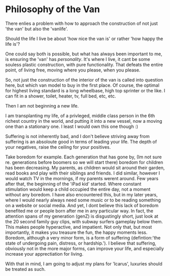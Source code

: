 ﻿# Philosophy of the Van

There enlies a problem with  how to approach the construction of not just 'the van' but
also the 'vanlife'. 

Should the life I live be about 'how nice the van is' or rather 'how happy the life is'?

One could say both is possible, but what has always been important to me, is ensuring the 
'van' has *personality*. It's where I live, it cant be some souless plastic construction,
with pure functionality. That defeats the entire point, of living free, moving where you please,
when you please.

So, not just the construction of the interior of the van is called into question here,
but which van model to buy in the first place. Of course, the optimal for highest living
standard is a long wheelbase, high top sprinter or the like. I can fit in a shower, toilet,
heater, tv, full bed, etc, etc.

Then I am not beginning a new life. 

I am transplanting my life, of a privleged, middle class person in the 6th richest country in 
the world, and putting it into a new vessel, now a moving one than a stationary one. I least 
I would own this one though :)

Suffering is not inherently bad, and I don't believe striving away from suffering is 
an absoloute good in terms of leading your life. The depth of your negatives, raise the ceiling for your positives.

Take boredom for example. Each generation that has gone by, (Im not sure re. generations before boomers so we will start there)
boredom for children has been decreasing. My parents, as children would sit around their garden, read books and play with their siblings
and friends. I did similar, however I would watch TV in the mornings, if my parents werent around. Few years after that, the beginning
of the 'iPad kid' started. Where constant stimulation would keep a child occupied the entire day, not a moment without any boredom.
I have also encountered this, but in my later years, where I would nearly always need some music or to be reading something on a website or social media.
And yet, I dont believe this lack of boredom benefited me or people born after me in any particular way. In fact, the attention spans of my
generation (genZ) is disgustingly short, just look at the 20 second family guy clips, with subway surfers gameplay below them.
This makes people hyperactive, and impatient. Not only that, but most importantly, it makes you treasure the fun, the happy moments less.
Boredom, although a very minor form, is a form of suffering (defintion:'the state of undergoing pain, distress, or hardship.').
I believe that suffering, obviously not in the more major forms, can improve your life, and especially increase your apprectiation for living.

With that in mind, I am going to adjust my plans for 'Icarus', luxuries should be treated as such.